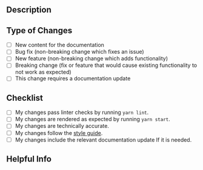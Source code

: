 ## Description

<!-- Please include a summary of the change and which issue is fixed. Please also include relevant motivation and context. List any dependencies that are required for this change. -->

## Type of Changes

<!-- Please mark the relevant options with 'X' like [X] -->

- [ ] New content for the documentation
- [ ] Bug fix (non-breaking change which fixes an issue)
- [ ] New feature (non-breaking change which adds functionality)
- [ ] Breaking change (fix or feature that would cause existing functionality to not work as expected)
- [ ] This change requires a documentation update

## Checklist

<!-- Please mark the relevant options with 'X' like [X] -->

- [ ] My changes pass linter checks by running `yarn lint`.
- [ ] My changes are rendered as expected by running `yarn start`.
- [ ] My changes are technically accurate.
- [ ] My changes follow the [style guide](https://github.com/MicroStrategy/embedding-sdk-docs/blob/main/contributing/content-style-guide.md).
- [ ] My changes include the relevant documentation update If it is needed.

## Helpful Info

<!-- (Optional) Please provide helpful info related to this PR. For example, the screenshot of before and after changes. -->
